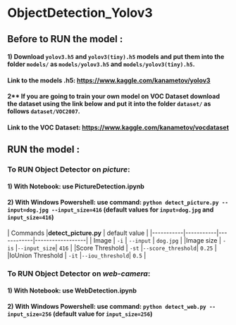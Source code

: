 # ObjectDetection_Yolov3


## Before to RUN the model :

#### 1) Download `yolov3.h5` and `yolov3(tiny).h5` models and put them into the folder `models/` as `models/yolov3.h5` and `models/yolov3(tiny).h5`.
#### Link to the models .h5: https://www.kaggle.com/kanametov/yolov3
#### 2** If you are going to train your own model on VOC Dataset download the dataset using the link below and put it into the folder `dataset/` as follows `dataset/VOC2007`.
#### Link to the VOC Dataset: https://www.kaggle.com/kanametov/vocdataset

## RUN the model :

### To RUN Object Detector on *picture*:

#### 1) With Notebook: use PictureDetection.ipynb
#### 2) With Windows Powershell: use command: `python detect_picture.py --input=dog.jpg --input_size=416` (default values for `input=dog.jpg` and `input_size=416`)

| Commands  |**detect_picture.py**   |  default value   |
|-----------|-----------|------------|------------------|
|   Image   |   `-i`    | `--input`  |    `dog.jpg`     |
|Image size |   `-is`   |`--input_size`|    `416`     |
|Score Threshold |   `-st`   |`--score_threshold`|    `0.25`     |
|IoUnion Threshold |   `-it`   |`--iou_threshold`|    `0.5`     |

### To RUN Object Detector on *web-camera*:

#### 1) With Notebook: use WebDetection.ipynb
#### 2) With Windows Powershell: use command: `python detect_web.py --input_size=256` (default value for `input_size=256`)

